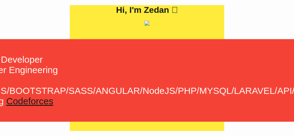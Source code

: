 <div style="background-color: #ffeb3b; font-family: Arial, Helvetica, sans-serif;">
    <h1 align="center">Hi, I'm Zedan 👋</h1>
<p align="center">
<a href="https://www.linkedin.com/in/zedan-mohamed-9ba98b21a/"><img src="https://img.shields.io/badge/linkedin-%230177B5?style=flat&logo=linkedin&logoColor=white"/></a>
    
    
    
  </p>
  <div style="display: flex; align-items: center;justify-content: center;">
    <P style="background: #f44336;padding:50px;color:#fff;font-size: 30px;border-radius: 6px;">  
        <span>-I'm a Software Developer</span> <br>
        <span>-Study Computer Engineering</span> <br>
        <span>-Skills : 
            HTML5/CSS3/JS/BOOTSTRAP/SASS/ANGULAR/NodeJS/PHP/MYSQL/LARAVEL/API/C++/C/C# <br>
Problem Solving <a href='https://codeforces.com/profile/Zedan'>Codeforces</a>
        </span>
    <div>@You Can Call Me Zerthufer@</div>
    

</div>
  



